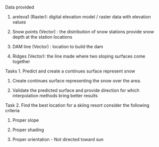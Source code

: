 Data provided

1. areleva1 (Raster): digital elevation model / raster data with elevation values

2. Snow points (Vector) : the distribution of snow stations provide snow depth at the station locations

3. DAM line (Vector) : location to build the dam

4. Ridges (Vector): the line made where two sloping surfaces come together

Tasks 1. Predict and create a continues surface represent snow

1. Create continues surface representing the snow over the area.

2. Validate the predicted surface and provide direction for which interpolation methods bring better results

Task 2. Find the best location for a skiing resort consider the following criteria

1. Proper slope

2. Proper shading

3. Proper orientation - Not directed toward sun
